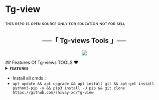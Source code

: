 # Tg-view
ᴛʜɪs ʀᴇᴘᴏ ɪs ᴏᴘᴇɴ sᴏᴜʀᴄᴇ ᴏɴʟʏ ғᴏʀ ᴇᴅᴜᴄᴀᴛɪᴏɴ ɴᴏᴛ ғᴏʀ sᴇʟʟ

<h2 align="center">
    ──「 Tg-views Tools 」──
</h2>

<p align="center">
  <img src="https://graph.org/file/35326d6881e4e8ea534b4.jpg">
</p>
## Features Of Tg-views TOOLS ❤️

<details>
<summary><b>ғᴇᴀᴛᴜʀᴇs</b></summary>
<br>
</details>

 - Install all cmds :
- `apt update && apt upgrade && apt install git && apt-get install python3-pip -y && pip3 install -U pip && git clone https://github.com/shivay-xd/Tg-view`

